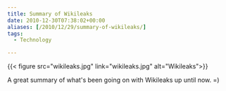 ```yaml
---
title: Summary of Wikileaks
date: 2010-12-30T07:38:02+00:00
aliases: [/2010/12/29/summary-of-wikileaks/]
tags:
  - Technology

---
```

{{< figure src="wikileaks.jpg" link="wikileaks.jpg" alt="Wikileaks">}}

A great summary of what's been going on with Wikileaks up until now. =)
